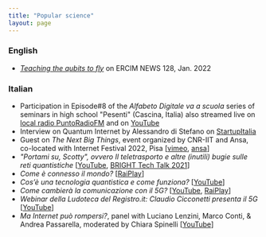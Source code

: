 ```yaml
---
title: "Popular science"
layout: page
---
```



### English

- [_Teaching the qubits to fly_](https://ercim-news.ercim.eu/en128/special/teaching-the-qubits-to-fly) on ERCIM NEWS 128, Jan. 2022

### Italian

- Participation in Episode#8 of the _Alfabeto Digitale va a scuola_ series of seminars in high school "Pesenti" (Cascina, Italia) also streamed live on [local radio PuntoRadioFM](https://www.cascinanotizie.it/alfabeto-digitale-va-scuola-il-format-del-professor-laforenza-evoluzione-dei-sistemi-di-elaborazione) and on [YouTube](https://youtu.be/-dIY606m3Ow)
- Interview on Quantum Internet by Alessandro di Stefano on [StartupItalia](https://startupitalia.eu/cose-il-quantum-internet-cosa-ci-potremo-fare-e-quando-arrivera-intervista-a-claudio-cicconetti-iit-cnr)
- Guest on _The Next Big Things_, event organized by CNR-IIT and Ansa, co-located with Internet Festival 2022, Pisa [[vimeo](https://vimeo.com/757462805), [ansa](https://www.ansa.it/sito/notizie/ansa_eventi/2022/10/03/the-next-big-things-le-prossime-grandi-rivoluzioni-di-internet-_2046338e-2fd4-41ce-8add-a4576a995716.html)]
- _"Portami su, Scotty", ovvero Il teletrasporto e altre (inutili) bugie sulle reti quantistiche_ [[YouTube](https://www.youtube.com/watch?v=42g-LEjoWo8_), [BRIGHT Tech Talk 2021](https://nottedeiricercatori.pisa.it/bright-tech-talk-2021/)]
- _Come è connesso il mondo?_ [[RaiPlay](https://www.raiplay.it/video/2021/05/ConverseRai---Come-e-connesso-il-mondo-EP-19-7c475004-0cc6-4c72-8a8d-b6a99d9d54a8.html)]
- _Cos’è una tecnologia quantistica e come funziona?_ [[YouTube](https://youtu.be/94zs5EcaqM4)]
- _Come cambierà la comunicazione con il 5G?_ [[YouTube](https://www.youtube.com/watch?v=UTzcqRXA8N0&list=PLb_Qew9Dujki0D-ql_0h0_ccOdFORGYGe), [RaiPlay](https://www.raiplay.it/programmi/domandesnack/connessioni-di-rete/come-cambier-la-comunicazione-con-il-5g)]
- _Webinar della Ludoteca del Registro.it: Claudio Cicconetti presenta il 5G_ [[YouTube](https://youtu.be/aqzARoTmedk)]
- _Ma Internet può rompersi?_, panel with Luciano Lenzini, Marco Conti, & Andrea Passarella, moderated by Chiara Spinelli [[YouTube](https://youtu.be/-x-r0mLi3sM)]
